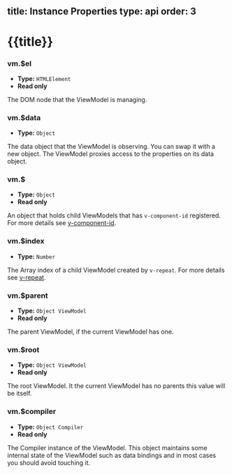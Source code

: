 title: Instance Properties
type: api
order: 3
---

# {{title}}

### vm.$el

- **Type:** `HTMLElement`
- **Read only**

The DOM node that the ViewModel is managing.

### vm.$data

- **Type:** `Object`

The data object that the ViewModel is observing. You can swap it with a new object. The ViewModel proxies access to the properties on its data object.

### vm.$

- **Type:** `Object`
- **Read only**

An object that holds child ViewModels that has `v-component-id` registered. For more details see [v-component-id](/api/directives.html#v-component-id).

### vm.$index

- **Type:** `Number`

The Array index of a child ViewModel created by `v-repeat`. For more details see [v-repeat](/api/directives.html#v-repeat).

### vm.$parent

- **Type:** `Object ViewModel`
- **Read only**

The parent ViewModel, if the current ViewModel has one.

### vm.$root

- **Type:** `Object ViewModel`
- **Read only**

The root ViewModel. It the current ViewModel has no parents this value will be itself.

### vm.$compiler

- **Type:** `Object Compiler`
- **Read only**

The Compiler instance of the ViewModel. This object maintains some internal state of the ViewModel such as data bindings and in most cases you should avoid touching it.